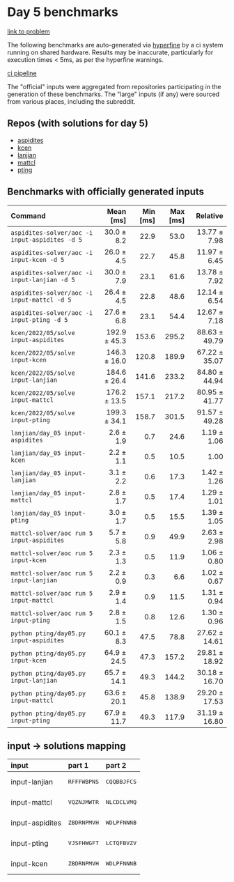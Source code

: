 # Day 5 benchmarks

[link to problem](http://adventofcode.com/2022/day/5)

The following benchmarks are auto-generated via [hyperfine](https://github.com/sharkdp/hyperfine) by a ci system running on shared hardware. Results may be inaccurate, particularly for execution times < 5ms, as per the hyperfine warnings.

[ci pipeline](http://ci.papercode.net:8080/teams/aoc2022/pipelines/aoc-compare-2022)

The "official" inputs were aggregated from repositories participating in the generation of these benchmarks. The "large" inputs (if any) were sourced from various places, including the subreddit.

## Repos (with solutions for day 5)


- [aspidites](https://github.com/aspidites/aoc2022)
- [kcen](https://github.com/kcen/AdventOfCode)
- [lanjian](https://github.com/LanJian/aoc-2022)
- [mattcl](https://github.com/mattcl/aoc2022)
- [pting](https://github.com/pting/aoc2022)

## Benchmarks with officially generated inputs
| Command | Mean [ms] | Min [ms] | Max [ms] | Relative |
|:---|---:|---:|---:|---:|
| `aspidites-solver/aoc -i input-aspidites -d 5` | 30.0 ± 8.2 | 22.9 | 53.0 | 13.77 ± 7.98 |
| `aspidites-solver/aoc -i input-kcen -d 5` | 26.0 ± 4.5 | 22.7 | 45.8 | 11.97 ± 6.45 |
| `aspidites-solver/aoc -i input-lanjian -d 5` | 30.0 ± 7.9 | 23.1 | 61.6 | 13.78 ± 7.92 |
| `aspidites-solver/aoc -i input-mattcl -d 5` | 26.4 ± 4.5 | 22.8 | 48.6 | 12.14 ± 6.54 |
| `aspidites-solver/aoc -i input-pting -d 5` | 27.6 ± 6.8 | 23.1 | 54.4 | 12.67 ± 7.18 |
| `kcen/2022/05/solve input-aspidites` | 192.9 ± 45.3 | 153.6 | 295.2 | 88.63 ± 49.79 |
| `kcen/2022/05/solve input-kcen` | 146.3 ± 16.0 | 120.8 | 189.9 | 67.22 ± 35.07 |
| `kcen/2022/05/solve input-lanjian` | 184.6 ± 26.4 | 141.6 | 233.2 | 84.80 ± 44.94 |
| `kcen/2022/05/solve input-mattcl` | 176.2 ± 13.5 | 157.1 | 217.2 | 80.95 ± 41.77 |
| `kcen/2022/05/solve input-pting` | 199.3 ± 34.1 | 158.7 | 301.5 | 91.57 ± 49.28 |
| `lanjian/day_05 input-aspidites` | 2.6 ± 1.9 | 0.7 | 24.6 | 1.19 ± 1.06 |
| `lanjian/day_05 input-kcen` | 2.2 ± 1.1 | 0.5 | 10.5 | 1.00 |
| `lanjian/day_05 input-lanjian` | 3.1 ± 2.2 | 0.6 | 17.3 | 1.42 ± 1.26 |
| `lanjian/day_05 input-mattcl` | 2.8 ± 1.7 | 0.5 | 17.4 | 1.29 ± 1.01 |
| `lanjian/day_05 input-pting` | 3.0 ± 1.7 | 0.5 | 15.5 | 1.39 ± 1.05 |
| `mattcl-solver/aoc run 5 input-aspidites` | 5.7 ± 5.8 | 0.9 | 49.9 | 2.63 ± 2.98 |
| `mattcl-solver/aoc run 5 input-kcen` | 2.3 ± 1.3 | 0.5 | 11.9 | 1.06 ± 0.80 |
| `mattcl-solver/aoc run 5 input-lanjian` | 2.2 ± 0.9 | 0.3 | 6.6 | 1.02 ± 0.67 |
| `mattcl-solver/aoc run 5 input-mattcl` | 2.9 ± 1.4 | 0.9 | 11.5 | 1.31 ± 0.94 |
| `mattcl-solver/aoc run 5 input-pting` | 2.8 ± 1.5 | 0.8 | 12.6 | 1.30 ± 0.96 |
| `python pting/day05.py input-aspidites` | 60.1 ± 8.3 | 47.5 | 78.8 | 27.62 ± 14.61 |
| `python pting/day05.py input-kcen` | 64.9 ± 24.5 | 47.3 | 157.2 | 29.81 ± 18.92 |
| `python pting/day05.py input-lanjian` | 65.7 ± 14.1 | 49.3 | 144.2 | 30.18 ± 16.70 |
| `python pting/day05.py input-mattcl` | 63.6 ± 20.1 | 45.8 | 138.9 | 29.20 ± 17.53 |
| `python pting/day05.py input-pting` | 67.9 ± 11.7 | 49.3 | 117.9 | 31.19 ± 16.80 |

## input -> solutions mapping
|input|part 1|part 2|
|:---|:---|:---|
|input-lanjian|<pre>RFFFWBPNS</pre>|<pre>CQQBBJFCS</pre>|
|input-mattcl|<pre>VQZNJMWTR</pre>|<pre>NLCDCLVMQ</pre>|
|input-aspidites|<pre>ZBDRNPMVH</pre>|<pre>WDLPFNNNB</pre>|
|input-pting|<pre>VJSFHWGFT</pre>|<pre>LCTQFBVZV</pre>|
|input-kcen|<pre>ZBDRNPMVH</pre>|<pre>WDLPFNNNB</pre>|
